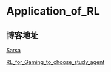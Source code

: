 # Application_of_RL

## 博客地址

[Sarsa](https://www.cnblogs.com/SilentSamsara/p/15404708.html)

[RL_for_Gaming_to_choose_study_agent](https://www.cnblogs.com/SilentSamsara/p/15423027.html)

